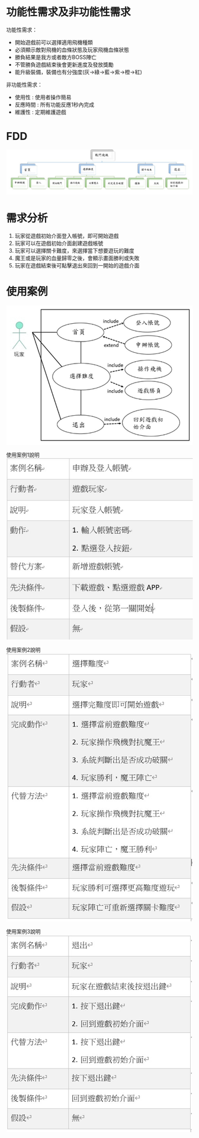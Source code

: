 # 功能性需求及非功能性需求
功能性需求：

* 開始遊戲前可以選擇適用飛機種類
* 必須顯示敵對飛機的血條狀態及玩家飛機血條狀態
* 勝負結果是我方或者敵方BOSS陣亡
* 不管勝負遊戲結束後會更新進度及發放獎勵
* 能升級裝備，裝備也有分強度(灰->綠->藍->紫->橙->紅)

非功能性需求：

* 使用性 : 使用者操作簡易
* 反應時間 : 所有功能反應1秒內完成
* 維護性 : 定期維護遊戲

# FDD
![FDD](FDD1.jpg "FDD")

# 需求分析
1. 玩家從遊戲初始介面登入帳號，即可開始遊戲
2. 玩家可以在遊戲初始介面創建遊戲帳號
3. 玩家可以選擇關卡難度，來選擇當下想要遊玩的難度
4. 魔王或是玩家的血量歸零之後，會顯示畫面勝利或失敗
5. 玩家在遊戲結束後可點擊退出來回到一開始的遊戲介面

# 使用案例
![使用案例](使用案例圖1.jpg "使用案例")

使用案例1說明
![使用案例1](case1.jpg "使用案例1")

使用案例2說明
![使用案例2](Case2.jpg "使用案例2")

使用案例3說明
![使用案例1](Case3.jpg "使用案例1")


